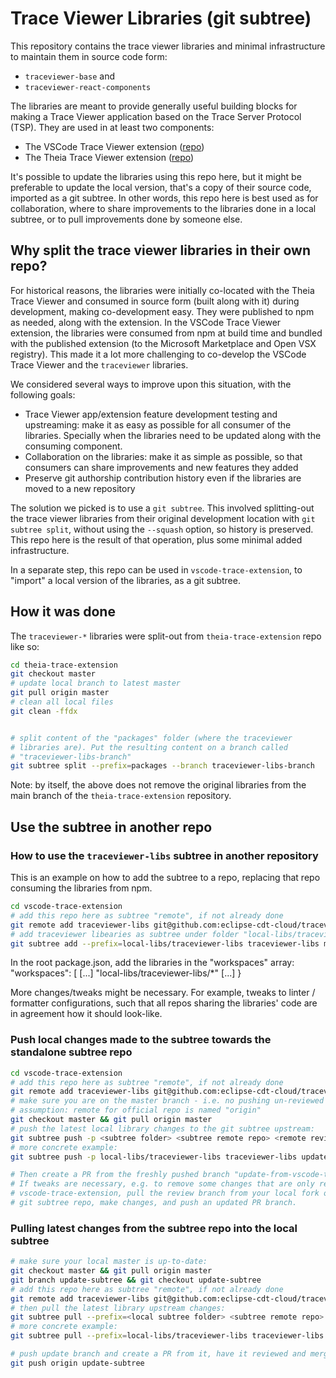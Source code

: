 # Trace Viewer Libraries (git subtree)

This repository contains the trace viewer libraries and minimal infrastructure to maintain them in source code form:

- `traceviewer-base` and 
- `traceviewer-react-components`

The libraries are meant to provide generally useful building blocks for making a Trace Viewer application based on the Trace Server Protocol (TSP). They are used in at least two components:

- The VSCode Trace Viewer extension ([repo](https://github.com/eclipse-cdt-cloud/vscode-trace-extension))
- The Theia Trace Viewer extension ([repo](https://github.com/eclipse-cdt-cloud/theia-trace-extension))

It's possible to update the libraries using this repo here, but it might be preferable to update the local version, that's a copy of their source code, imported as a git subtree. In other words, this repo here is best used as for collaboration, where to share improvements to the libraries done in a local subtree, or to pull improvements done by someone else. 

## Why split the trace viewer libraries in their own repo?

For historical reasons, the libraries were initially co-located with the Theia Trace Viewer and consumed in source form (built along with it) during development, making co-development easy. They were published to npm as needed, along with the extension. In the VSCode Trace Viewer extension, the libraries were consumed from npm at build time and bundled with the published extension (to the Microsoft Marketplace and Open VSX registry). This made it a lot more challenging to co-develop the VSCode Trace Viewer and the `traceviewer` libraries.

We considered several ways to improve upon this situation, with the following goals:

- Trace Viewer app/extension feature development testing and upstreaming: make it as easy as possible for all consumer of the libraries. Specially when the libraries need to be updated along with the consuming component. 
- Collaboration on the libraries: make it as simple as possible, so that consumers can share improvements and new features they added
- Preserve git authorship contribution history even if the libraries are moved to a new repository

The solution we picked is to use a `git subtree`. This involved splitting-out the trace viewer libraries from their original development location with `git subtree split`, without using the `--squash` option, so history is preserved. This repo here is the result of that operation, plus some minimal added infrastructure.

In a separate step, this repo can be used in `vscode-trace-extension`, to "import" a local version of the libraries, as a git subtree. 

## How it was done

The `traceviewer-*` libraries were split-out from `theia-trace-extension` repo like so:

```bash
cd theia-trace-extension
git checkout master
# update local branch to latest master
git pull origin master
# clean all local files
git clean -ffdx


# split content of the "packages" folder (where the traceviewer
# libraries are). Put the resulting content on a branch called 
# "traceviewer-libs-branch"
git subtree split --prefix=packages --branch traceviewer-libs-branch

```

Note: by itself, the above does not remove the original libraries from the main branch of the `theia-trace-extension` repository. 

## Use the subtree in another repo

### How to use the `traceviewer-libs` subtree in another repository

This is an example on how to add the subtree to a repo, replacing that repo consuming the
libraries from npm. 

```bash
cd vscode-trace-extension
# add this repo here as subtree "remote", if not already done
git remote add traceviewer-libs git@github.com:eclipse-cdt-cloud/traceviewer-libs.git
# add traceviewer libearies as subtree under folder "local-libs/traceviewer-libs"
git subtree add --prefix=local-libs/traceviewer-libs traceviewer-libs master --squash

```

In the root package.json, add the libraries in the "workspaces" array:
"workspaces": [
    [...]
    "local-libs/traceviewer-libs/*"
    [...]
}

More changes/tweaks might be necessary. For example, tweaks to linter / formatter configurations, such that all repos sharing the libraries' code are in agreement how it should look-like. 


### Push local changes made to the subtree towards the standalone subtree repo

```bash
cd vscode-trace-extension
# add this repo here as subtree "remote", if not already done
git remote add traceviewer-libs git@github.com:eclipse-cdt-cloud/traceviewer-libs.git
# make sure you are on the master branch - i.e. no pushing un-reviewed changes!
# assumption: remote for official repo is named "origin"
git checkout master && git pull origin master
# push the latest local library changes to the git subtree upstream:
git subtree push -p <subtree folder> <subtree remote repo> <remote review branch>
# more concrete example: 
git subtree push -p local-libs/traceviewer-libs traceviewer-libs update-from-vscode-trace-extension

# Then create a PR from the freshly pushed branch "update-from-vscode-trace-extension".
# If tweaks are necessary, e.g. to remove some changes that are only relevant to 
# vscode-trace-extension, pull the review branch from your local fork of the standalone
# git subtree repo, make changes, and push an updated PR branch.

```

### Pulling latest changes from the subtree repo into the local subtree

```bash
# make sure your local master is up-to-date:
git checkout master && git pull origin master
git branch update-subtree && git checkout update-subtree
# add this repo here as subtree "remote", if not already done
git remote add traceviewer-libs git@github.com:eclipse-cdt-cloud/traceviewer-libs.git
# then pull the latest library upstream changes:
git subtree pull --prefix=<local subtree folder> <subtree remote repo> master --squash
# more concrete example: 
git subtree pull --prefix=local-libs/traceviewer-libs traceviewer-libs master --squash

# push update branch and create a PR from it, have it reviewed and merged ASAP:
git push origin update-subtree

```

